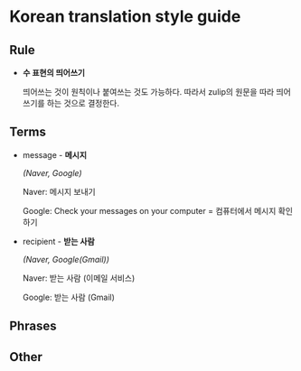 # Korean translation style guide

## Rule
- **수 표현의 띄어쓰기**
  
  띄어쓰는 것이 원칙이나 붙여쓰는 것도 가능하다. 따라서 zulip의 원문을 따라 띄어쓰기를 하는 것으로 결정한다.

## Terms
- message - **메시지**
  
  *(Naver, Google)*
  
  Naver: 메시지 보내기
  
  Google: Check your messages on your computer = 컴퓨터에서 메시지 확인하기
  
- recipient - **받는 사람**

   *(Naver, Google(Gmail))*
   
   Naver: 받는 사람 (이메일 서비스)
   
   Google: 받는 사람 (Gmail)
   
## Phrases

## Other

